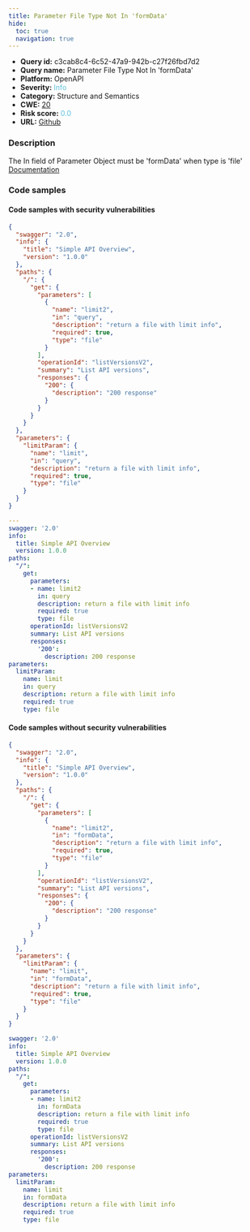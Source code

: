 ```yaml
---
title: Parameter File Type Not In 'formData'
hide:
  toc: true
  navigation: true
---
```


<style>
  .highlight .hll {
    background-color: #ff171742;
  }
  .md-content {
    max-width: 1100px;
    margin: 0 auto;
  }
</style>

-   **Query id:** c3cab8c4-6c52-47a9-942b-c27f26fbd7d2
-   **Query name:** Parameter File Type Not In 'formData'
-   **Platform:** OpenAPI
-   **Severity:** <span style="color:#5bc0de">Info</span>
-   **Category:** Structure and Semantics
-   **CWE:** <a href="https://cwe.mitre.org/data/definitions/20.html" onclick="newWindowOpenerSafe(event, 'https://cwe.mitre.org/data/definitions/20.html')">20</a>
-   **Risk score:** <span style="color:#5bc0de">0.0</span>
-   **URL:** [Github](https://github.com/Checkmarx/kics/tree/master/assets/queries/openAPI/2.0/parameter_file_type_not_in_formdata)

### Description
The In field of Parameter Object must be 'formData' when type is 'file'<br>
[Documentation](https://swagger.io/specification/v2/#parameterObject)

### Code samples
#### Code samples with security vulnerabilities
```json title="Positive test num. 1 - json file" hl_lines="12 31"
{
  "swagger": "2.0",
  "info": {
    "title": "Simple API Overview",
    "version": "1.0.0"
  },
  "paths": {
    "/": {
      "get": {
        "parameters": [
          {
            "name": "limit2",
            "in": "query",
            "description": "return a file with limit info",
            "required": true,
            "type": "file"
          }
        ],
        "operationId": "listVersionsV2",
        "summary": "List API versions",
        "responses": {
          "200": {
            "description": "200 response"
          }
        }
      }
    }
  },
  "parameters": {
    "limitParam": {
      "name": "limit",
      "in": "query",
      "description": "return a file with limit info",
      "required": true,
      "type": "file"
    }
  }
}

```
```yaml title="Positive test num. 2 - yaml file" hl_lines="10 22"
---
swagger: '2.0'
info:
  title: Simple API Overview
  version: 1.0.0
paths:
  "/":
    get:
      parameters:
      - name: limit2
        in: query
        description: return a file with limit info
        required: true
        type: file
      operationId: listVersionsV2
      summary: List API versions
      responses:
        '200':
          description: 200 response
parameters:
  limitParam:
    name: limit
    in: query
    description: return a file with limit info
    required: true
    type: file

```


#### Code samples without security vulnerabilities
```json title="Negative test num. 1 - json file"
{
  "swagger": "2.0",
  "info": {
    "title": "Simple API Overview",
    "version": "1.0.0"
  },
  "paths": {
    "/": {
      "get": {
        "parameters": [
          {
            "name": "limit2",
            "in": "formData",
            "description": "return a file with limit info",
            "required": true,
            "type": "file"
          }
        ],
        "operationId": "listVersionsV2",
        "summary": "List API versions",
        "responses": {
          "200": {
            "description": "200 response"
          }
        }
      }
    }
  },
  "parameters": {
    "limitParam": {
      "name": "limit",
      "in": "formData",
      "description": "return a file with limit info",
      "required": true,
      "type": "file"
    }
  }
}

```
```yaml title="Negative test num. 2 - yaml file"
swagger: '2.0'
info:
  title: Simple API Overview
  version: 1.0.0
paths:
  "/":
    get:
      parameters:
      - name: limit2
        in: formData
        description: return a file with limit info
        required: true
        type: file
      operationId: listVersionsV2
      summary: List API versions
      responses:
        '200':
          description: 200 response
parameters:
  limitParam:
    name: limit
    in: formData
    description: return a file with limit info
    required: true
    type: file

```

